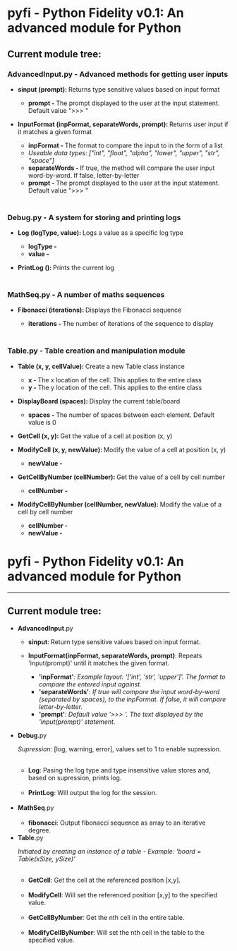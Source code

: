 <html>

<body>
<h1><b>pyfi</b> - Python Fidelity v0.1: An advanced module for Python</h1>
<h2>Current module tree:</h2>

<h3><b>AdvancedInput</b>.py - Advanced methods for getting user inputs</h3>
  <ul>
  <li><b>sinput (prompt): </b>Returns type sensitive values based on input format</li>
    <ul>
    <li><b>prompt - </b>The prompt displayed to the user at the input statement. Default value ">>> "</li>
    </ul>

  <p></p>
  <li><b>InputFormat (inpFormat, separateWords, prompt): </b>Returns user input if it matches a given format</li>
    <ul>
    <li><b>inpFormat - </b>The format to compare the input to in the form of a list</li>
    <li><i>Useable data types: ["int", "float", "alpha", "lower", "upper", "str", "space"]</i></li>
    <li><b>separateWords - </b>If true, the method will compare the user input word-by-word. If false, letter-by-letter</li>
    <li><b>prompt - </b>The prompt displayed to the user at the input statement. Default value ">>> "</li>
    </ul>
  </ul>

<h3><br><b>Debug</b>.py - A system for storing and printing logs</h3>
  <ul>
  <li><b>Log (logType, value): </b>Logs a value as a specific log type</li>
    <ul>
    <li><b>logType - </b></li>
    <li><b>value - </b></li>
    </ul>

  <p></p>
  <li><b>PrintLog (): </b>Prints the current log</li>
  </ul>


<h3><br><b>MathSeq</b>.py - A number of maths sequences</h3>
  <ul>
  <li><b>Fibonacci (iterations): </b>Displays the Fibonacci sequence</li>
    <ul>
    <li><b>iterations - </b>The number of iterations of the sequence to display</li>
    </ul>
  </ul>


<h3><br><b>Table</b>.py - Table creation and manipulation module</h3>
  <ul>
  <li><b>Table (x, y, cellValue): </b>Create a new Table class instance</li>
    <ul>
    <li><b>x - </b>The x location of the cell. This applies to the entire class</li>
    <li><b>y - </b>The y location of the cell. This applies to the entire class</li>
    </ul>

  <p></p>
  <li><b>DisplayBoard (spaces): </b>Display the current table/board</li>
    <ul>
    <li><b>spaces - </b>The number of spaces between each element. Default value is 0</li>
    </ul>
    
  <p></p>
  <li><b>GetCell (x, y): </b>Get the value of a cell at position (x, y)</li>

  <p></p>
  <li><b>ModifyCell (x, y, newValue): </b>Modify the value of a cell at position (x, y)</li>
    <ul>
    <li><b>newValue - </b></li>
    </ul>

  <p></p>
  <li><b>GetCellByNumber (cellNumber): </b>Get the value of a cell by cell number</li>
    <ul>
    <li><b>cellNumber - </b></li>
    </ul>

  <p></p>
  <li><b>ModifyCellByNumber (cellNumber, newValue): </b>Modify the value of a cell by cell number</li>
    <ul>
    <li><b>cellNumber - </b></li>
    <li><b>newValue - </b></li>
    </ul>
  </ul>

</body>

</html>


<html>
<head>
</head>
<body>
<h1><b>pyfi</b> - Python Fidelity v0.1: An advanced module for Python</h1>
<hr>
<h2>Current module tree:</h2>
<ul>
<li><b>AdvancedInput</b>.py
<p></p>
  <ul>
  <li><b>sinput</b>: Return type sensitive values based on input format.</li>
  <p></p>
  <li><b>InputFormat(inpFormat, separateWords, prompt)</b>: Repeats 'input(prompt)' until it matches the given format.
  <p></p>
    <ul>
    <li><b>'inpFormat'</b><i>: Example layout: '['int', 'str', 'upper']'. The format to compare the entered input against.</i></li>
    <li><b>'separateWords'</b><i>: If true will compare the input word-by-word (separated by spaces), to the inpFormat. If false, it will compare letter-by-letter.</i></li>
    <li><b>'prompt'</b><i>: Default value '>>> '. The text displayed by the 'input(prompt)' statement.</i></li>
    </ul>
  </li>
  </ul>
<p></p>
<li><b>Debug</b>.py
  <p><i>Supression</i>: [log, warning, error], values set to 1 to enable supression.</p>
  <ul>
  <li><b>Log</b>: Pasing the log type and type insensitive value stores and, based on supression, prints log.</li>
  <li><b>PrintLog</b>: Will output the log for the session.</li>
  </ul>
</li>

<li><b>MathSeq</b>.py
  <ul>
  <li><b>fibonacci</b>: Output fibonacci sequence as array to an iterative degree.</li>
  </ul>
</li>

<li><b>Table</b>.py
  <p><i>Initiated by creating an instance of a table - Example: 'board = Table(xSize, ySize)'</i></p>
  <ul>
  <li><b>GetCell</b>: Get the cell at the referenced position [x,y].</li>
  <li><b>ModifyCell</b>: Will set the referenced position [x,y] to the specified value.</li>
  <li><b>GetCellByNumber</b>: Get the nth cell in the entire table. </li>
  <li><b>ModifyCellByNumber</b>: Will set the nth cell in the table to the specified value.</li>
  </ul>
</li>
</ul>
</body>
</html>
